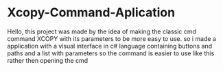  # Xcopy-Command-Aplication
Hello, this project was made by the idea of making the classic cmd command XCOPY with its parameters to be more easy to use.
so i made a application with a visual interface in c# language containing buttons and paths and a list with parameters so the command is easier to use 
like this rather then opening the cmd

